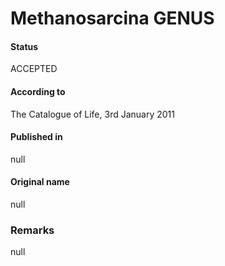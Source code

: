 Methanosarcina GENUS
=======

#### Status
ACCEPTED

#### According to
The Catalogue of Life, 3rd January 2011

#### Published in
null

#### Original name
null

### Remarks
null